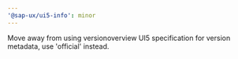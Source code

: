 ```yaml
---
'@sap-ux/ui5-info': minor
---
```


Move away from using versionoverview UI5 specification for version metadata, use 'official' instead.
